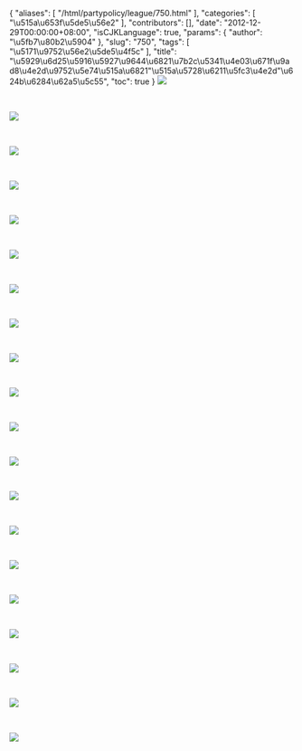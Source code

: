 {
    "aliases": [
        "/html/partypolicy/league/750.html"
    ],
    "categories": [
        "\u515a\u653f\u5de5\u56e2"
    ],
    "contributors": [],
    "date": "2012-12-29T00:00:00+08:00",
    "isCJKLanguage": true,
    "params": {
        "author": "\u5fb7\u80b2\u5904"
    },
    "slug": "750",
    "tags": [
        "\u5171\u9752\u56e2\u5de5\u4f5c"
    ],
    "title": "\u5929\u6d25\u5916\u5927\u9644\u6821\u7b2c\u5341\u4e03\u671f\u9ad8\u4e2d\u9752\u5e74\u515a\u6821\"\u515a\u5728\u6211\u5fc3\u4e2d\"\u624b\u6284\u62a5\u5c55",
    "toc": true
}
![](https://cdn.tfls.online/mirror/full/dacce8e6de08decc018eef391c2ea6dbe6a0adb2.jpg)

 

![](https://cdn.tfls.online/mirror/full/1820f2beffa9fb8aea4cb74a7d483249eb7e8d2b.jpg)

 

![](https://cdn.tfls.online/mirror/full/6899292710a3e8204765dfc2b27678d0440ef3ed.jpg)

 

![](https://cdn.tfls.online/mirror/full/20a9afcffe666f9b336b0e9ce58aa95d455a15ca.jpg)

 

![](https://cdn.tfls.online/mirror/full/de6bdeff8448944a00efe5727ef970389231544c.jpg)

 

![](https://cdn.tfls.online/mirror/full/0039d2fcde715440363af85399f640771ff0002e.jpg)

 

![](https://cdn.tfls.online/mirror/full/037becc131409893520d9dcff36704fde601012d.jpg)

 

![](https://cdn.tfls.online/mirror/full/7f4f0a7fecf5c3c36acdf88c8e4417de08d4ac7a.jpg)

 

![](https://cdn.tfls.online/mirror/full/6555ad9ff3b5d9605bc33463f687bf110cdeae6d.jpg)

 

![](https://cdn.tfls.online/mirror/full/6094fc12ae995692a947ca73d32bf0d4bf346b0c.jpg)

 

![](https://cdn.tfls.online/mirror/full/f4735dddd88c63ff97d8355b1bd0602d7eb594de.jpg)

 

![](https://cdn.tfls.online/mirror/full/08920ca04428e78d942a3eb617c45c1878b5a136.jpg)

 

![](https://cdn.tfls.online/mirror/full/6ada3263a099d2ffbdf068ef5c6e9d643e106043.jpg)

 

![](https://cdn.tfls.online/mirror/full/ed61a081d352a4e804d2b986d6ee5146ab774cb3.jpg)

 

![](https://cdn.tfls.online/mirror/full/8e49dc5337d4950cbe3a4bd0b15d8f588ef10e74.jpg)

 

![](https://cdn.tfls.online/mirror/full/316606d02e2f4103aa24c439fcb89980119c700b.jpg)

 

![](https://cdn.tfls.online/mirror/full/94812f31411a24c2da047b59a4f7e7b92ef1e9e5.jpg)

 

![](https://cdn.tfls.online/mirror/full/e4aff58f8e8c017f611bf0f6d4789ddc812bd77a.jpg)

 

![](https://cdn.tfls.online/mirror/full/27a709c4b6541eb8789a74bc6c2d2196f44573b1.jpg)

 

![](https://cdn.tfls.online/mirror/full/3b4248172fb4a326cfb45c92e0766194fff79f7d.jpg)

 

